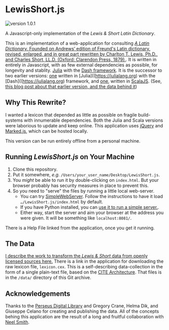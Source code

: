 # LewisShort.js

![version 1.0.1](https://img.shields.io/badge/LewisShort.js-1.0.1-orange)

A Javascript-only implementation of the *Lewis & Short Latin Dictionary*.

This is an implementation of a web-application for consulting [*A Latin Dictionary.* Founded on Andrews’ edition of Freund's Latin dictionary, revised, enlarged, and in great part rewritten by Charlton T. Lewis, Ph.D., and Charles Short, LL.D. (Oxford: Clarendon Press, 1879).](https://en.wikipedia.org/wiki/A_Latin_Dictionary). It is written in entirely in Javascript, with as few external dependencies as possible, for longevity and stablity. [Julia](https://julialang.org) with the [Dash framework](https://dash.plotly.com/julia/introduction). It is the successor to two earlier versions: [one](https://github.com/Eumaeus/Lewis_and_Short.jl) written in [Julia]((https://julialang.org) with the [Dash]((https://julialang.org) framework, and [one](http://folio2.furman.edu/lewis-short/index.html), written in [ScalaJS](https://www.scala-js.org). (See, [this blog post about that earlier version, and the data behind it](https://eumaeus.github.io/2018/10/30/lsj.html))

## Why This Rewrite?

I wanted a lexicon that depended as little as possible on fragile build-systems with innumerable dependencies. Both the Julia and Scala versions were laborious to update and keep online. This application uses [jQuery](https://jquery.com) and [Marked.js](https://marked.js.org), which can be hosted locally.

This version can be run entirely offline from a personal machine.

## Running *LewisShort.js* on Your Machine

1. Clone this repository. 
1. Put it somewhere, *e.g.* `/Users/your_user_name/Desktop/LewisShort.js`.
1. You *might* be able to run it by double-clicking on `index.html`. But your browser probably has security measures in place to prevent this.
1. So you need to "serve" the files by running a little local web-server.
	- You can try [SimpleWebServer](https://simplewebserver.org). Follow the instructions to have it load `…/LewisShort.js/index.html` by default.
	- If you have Python installed, you can [use it to run a simple server.](https://pythonbasics.org/webserver/).
	- Either way, start the server and aim your browser at the address you were given. It will be something like `localhost:8081/`.

There is a Help File linked from the application, once you get it running.

## The Data

[I describe the work to transform the *Lewis & Short* data from openly licensed sources here.](https://eumaeus.github.io/2018/10/30/lsj.html) There is a link in the application for downloading the raw lexicon file, `lexicon.cex`. This is a self-describing data-collection in the form of a single plain-text file, based on the [CITE Architecture](https://github.com/cite-architecture). That files is in the `/data/` directory of this Git archive.

## Acknowledgements

Thanks to the [Perseus Digital Library](http://www.perseus.tufts.edu/hopper/) and Gregory Crane, Helma Dik, and Giuseppe Celano for creating and publishing the data. All of the concepts behing this application are the result of a long and fruitful collaboration with [Neel Smith](http://neelsmith.github.io).